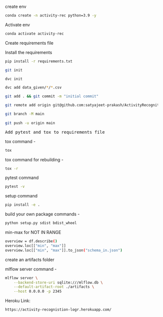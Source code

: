 create env

```bash
conda create -n activity-rec python=3.9 -y
```

Activate env
```bash
conda activate activity-rec
```

Create requirements file

Install the requirements
```bash
pip install -r requirements.txt
```

```bash
git init

dvc init

dvc add data_given/*/*.csv

git add . && git commit -m "initial commit"

git remote add origin git@github.com:satyajeet-prakash/ActivityRecognition-LogisticRegression.git

git branch -M main
 
git push -u origin main

```

<pre>Add pytest and tox to requirements file</pre>

tox command - 
```bash
tox
```

tox command for rebuilding -
```bash
tox -r
```

pytest command
```bash
pytest -v
```

setup command
```bash
pip install -e .
```

build your own package commands -
```bash
python setup.py sdist bdist_wheel
```

min-max for NOT IN RANGE
```bash
overview = df.describe()
overview.loc[["min", "max"]]
overview.loc[["min", "max"]].to_json("schema_in.json")
```

create an artifacts folder 


mlflow server command - 
```bash
mlflow server \
    --backend-store-uri sqlite:///mlflow.db \
    --default-artifact-root ./artifacts \
    --host 0.0.0.0 -p 2345
```

Heroku Link: 
```bash
https://activity-recognistion-logr.herokuapp.com/
```